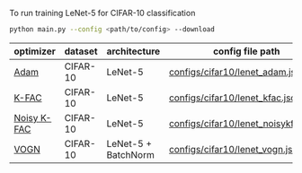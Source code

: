 To run training LeNet-5 for CIFAR-10 classification
```bash
python main.py --config <path/to/config> --download
```
| optimizer | dataset | architecture | config file path |
| --- | --- | --- | --- |
| [Adam](https://arxiv.org/abs/1412.6980) | CIFAR-10 | LeNet-5 | [configs/cifar10/lenet_adam.json](./configs/cifar10/lenet_adam.json) |
| [K-FAC](https://arxiv.org/abs/1503.05671)| CIFAR-10 | LeNet-5 | [configs/cifar10/lenet_kfac.json](./configs/cifar10/lenet_kfac.json) |
| [Noisy K-FAC](https://arxiv.org/abs/1712.02390)| CIFAR-10 | LeNet-5 | [configs/cifar10/lenet_noisykfac.json](./configs/cifar10/lenet_noisykfac.json) |
| [VOGN](https://arxiv.org/abs/1806.04854)| CIFAR-10 | LeNet-5 + BatchNorm | [configs/cifar10/lenet_vogn.json](./configs/cifar10/lenet_vogn.json) |
